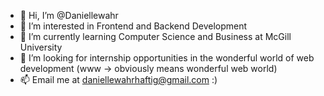 - 👋 Hi, I’m @Daniellewahr
- 👀 I’m interested in Frontend and Backend Development
- 🌱 I’m currently learning Computer Science and Business at McGill University
- 💞️ I’m looking for internship opportunities in the wonderful world of web development (www -> obviously means wonderful web world)
- 📫 Email me at daniellewahrhaftig@gmail.com :)

<!---
Daniellewahr/Daniellewahr is a ✨ special ✨ repository because its `README.md` (this file) appears on your GitHub profile.
You can click the Preview link to take a look at your changes.
--->
